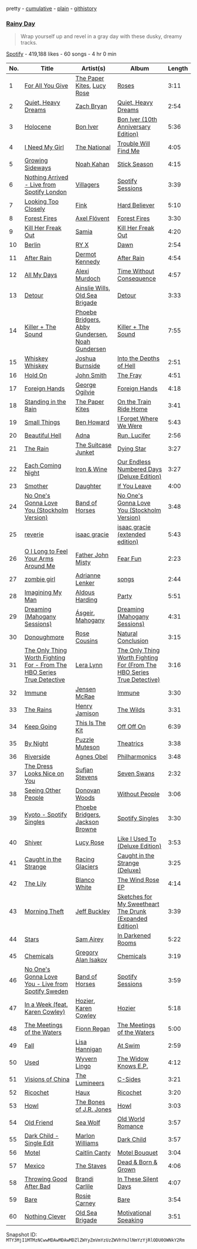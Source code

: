pretty - [cumulative](/playlists/cumulative/37i9dQZF1DXbvABJXBIyiY.md) - [plain](/playlists/plain/37i9dQZF1DXbvABJXBIyiY) - [githistory](https://github.githistory.xyz/mackorone/spotify-playlist-archive/blob/main/playlists/plain/37i9dQZF1DXbvABJXBIyiY)

### [Rainy Day](https://open.spotify.com/playlist/37i9dQZF1DXbvABJXBIyiY)

> Wrap yourself up and revel in a gray day with these dusky, dreamy tracks.

[Spotify](https://open.spotify.com/user/spotify) - 419,188 likes - 60 songs - 4 hr 0 min

| No. | Title | Artist(s) | Album | Length |
|---|---|---|---|---|
| 1 | [For All You Give](https://open.spotify.com/track/6LLb6rVMgQnGNZwwHSxTzn) | [The Paper Kites](https://open.spotify.com/artist/79hrYiudVcFyyxyJW0ipTy), [Lucy Rose](https://open.spotify.com/artist/2uvY5pgdD9t1CZ5zMNw1rl) | [Roses](https://open.spotify.com/album/6w6TexLleVpQxVzOKOBaOD) | 3:11 |
| 2 | [Quiet, Heavy Dreams](https://open.spotify.com/track/3JGqdP88wrRe9QEVCDHQv9) | [Zach Bryan](https://open.spotify.com/artist/40ZNYROS4zLfyyBSs2PGe2) | [Quiet, Heavy Dreams](https://open.spotify.com/album/70KAbDjO08A8nfTLShbraZ) | 2:54 |
| 3 | [Holocene](https://open.spotify.com/track/1ILEK6NRfxoseoPnolRcVA) | [Bon Iver](https://open.spotify.com/artist/4LEiUm1SRbFMgfqnQTwUbQ) | [Bon Iver \(10th Anniversary Edition\)](https://open.spotify.com/album/6xfOCqmQvpvgR5aq6fpKMD) | 5:36 |
| 4 | [I Need My Girl](https://open.spotify.com/track/50M7nY1oQuNHecs0ahWAtI) | [The National](https://open.spotify.com/artist/2cCUtGK9sDU2EoElnk0GNB) | [Trouble Will Find Me](https://open.spotify.com/album/4OI9hKTm1QMRQunqHCfSSL) | 4:05 |
| 5 | [Growing Sideways](https://open.spotify.com/track/1JcIXOir94YUYBt2cXTzn2) | [Noah Kahan](https://open.spotify.com/artist/2RQXRUsr4IW1f3mKyKsy4B) | [Stick Season](https://open.spotify.com/album/50ZenUP4O2Q5eCy2NRNvuz) | 4:15 |
| 6 | [Nothing Arrived \- Live from Spotify London](https://open.spotify.com/track/0TQ8ZHFhrbH9I0WRjIzOCQ) | [Villagers](https://open.spotify.com/artist/2m1l9MLSslzup4vvokKgvQ) | [Spotify Sessions](https://open.spotify.com/album/0hjao9hWIDjmUFDiW6Q59W) | 3:39 |
| 7 | [Looking Too Closely](https://open.spotify.com/track/7bhI6rnvaVw8qgZPn32qE0) | [Fink](https://open.spotify.com/artist/2t9yJDJIEtvPmr2iRIdqBf) | [Hard Believer](https://open.spotify.com/album/1TMJ7yDSSYByO0UjKwnOiX) | 5:10 |
| 8 | [Forest Fires](https://open.spotify.com/track/6Vejmu5dz6MMOnn2pIko9q) | [Axel Flóvent](https://open.spotify.com/artist/6jn7W8NuX94FWZyeGlyCaJ) | [Forest Fires](https://open.spotify.com/album/7AabGPOL1FA2NO2ge0vtn9) | 3:30 |
| 9 | [Kill Her Freak Out](https://open.spotify.com/track/52k45PRM4dPM8r4JLsmfVo) | [Samia](https://open.spotify.com/artist/1Uk1GyijF6fSfX4mWq5bfR) | [Kill Her Freak Out](https://open.spotify.com/album/3em3bEmd56ykqk9Hc8TYt1) | 4:20 |
| 10 | [Berlin](https://open.spotify.com/track/7BSMSvK0WxrDeI98bswYa8) | [RY X](https://open.spotify.com/artist/2KjAo6wVc9d2WcxdxSArpV) | [Dawn](https://open.spotify.com/album/0DvauBOn2G8RIEQR54Cmiv) | 2:54 |
| 11 | [After Rain](https://open.spotify.com/track/5fQa04cwDF11Giq5N2tGdU) | [Dermot Kennedy](https://open.spotify.com/artist/5KNNVgR6LBIABRIomyCwKJ) | [After Rain](https://open.spotify.com/album/7bz0csv8S71eFRnWuopQsA) | 4:54 |
| 12 | [All My Days](https://open.spotify.com/track/3RPerpXuNznZbCuWYEBz5i) | [Alexi Murdoch](https://open.spotify.com/artist/25mrbNwFzoqPWyYXLhiDRw) | [Time Without Consequence](https://open.spotify.com/album/3hQQHMrHUbkCokIf8PmcEU) | 4:57 |
| 13 | [Detour](https://open.spotify.com/track/06ugHK7JxGHv8sjOR8lA1E) | [Ainslie Wills](https://open.spotify.com/artist/6pOtVlJugMBAdUU8OU1xDe), [Old Sea Brigade](https://open.spotify.com/artist/6vUNwmljZAcn7tNtUoxG45) | [Detour](https://open.spotify.com/album/1xturx1xKAx7fXNEjUrXDG) | 3:33 |
| 14 | [Killer + The Sound](https://open.spotify.com/track/00fRUfon3pr861IKiG03kA) | [Phoebe Bridgers](https://open.spotify.com/artist/1r1uxoy19fzMxunt3ONAkG), [Abby Gundersen](https://open.spotify.com/artist/5BlKoQLYxv24MSV5AD6i6q), [Noah Gundersen](https://open.spotify.com/artist/34482S5nfxR441wcnVfrHi) | [Killer + The Sound](https://open.spotify.com/album/0YkXSjRA7Zim0xIuZ26CRs) | 7:55 |
| 15 | [Whiskey Whiskey](https://open.spotify.com/track/0c1rlIZao3TFvRWKBig16H) | [Joshua Burnside](https://open.spotify.com/artist/244AFgFclA9c1IcjWOAqoV) | [Into the Depths of Hell](https://open.spotify.com/album/7BMZsEBUvcUTxTjnhXbl9c) | 2:51 |
| 16 | [Hold On](https://open.spotify.com/track/4FxBG9VPpxPXMDgqLgW5ZD) | [John Smith](https://open.spotify.com/artist/56GNqAFg9wJNTwcHsJhyS2) | [The Fray](https://open.spotify.com/album/1r16zCSIhxkc5b9dSQ9DpT) | 4:51 |
| 17 | [Foreign Hands](https://open.spotify.com/track/78e02OxzIocXs21FqQ4UGK) | [George Ogilvie](https://open.spotify.com/artist/56NSAhpJRoeaGi5uyUdYlI) | [Foreign Hands](https://open.spotify.com/album/11OoifQTfRnad4m4ocQdZs) | 4:18 |
| 18 | [Standing in the Rain](https://open.spotify.com/track/5S4pAZfIugwULt49eneojF) | [The Paper Kites](https://open.spotify.com/artist/79hrYiudVcFyyxyJW0ipTy) | [On the Train Ride Home](https://open.spotify.com/album/4amdDYo23aSOrv7hSZrCMT) | 3:41 |
| 19 | [Small Things](https://open.spotify.com/track/5RySo0AAUR0reTHSCvb6HC) | [Ben Howard](https://open.spotify.com/artist/5schNIzWdI9gJ1QRK8SBnc) | [I Forget Where We Were](https://open.spotify.com/album/4WI3oFEsDiHU3I5xHz88sF) | 5:43 |
| 20 | [Beautiful Hell](https://open.spotify.com/track/65q0qZbQBdPPYfAcZ7n0e3) | [Adna](https://open.spotify.com/artist/1pduOlnYE5rd4VChXbeU8g) | [Run, Lucifer](https://open.spotify.com/album/1uL86W2jobgxHMrJEGdAal) | 2:56 |
| 21 | [The Rain](https://open.spotify.com/track/7fYBcsjKuECo0OFjWPCSwM) | [The Suitcase Junket](https://open.spotify.com/artist/7Iew8GtdYcaznLxIJpJxeS) | [Dying Star](https://open.spotify.com/album/1abyWpDnNUtNT5kVg9LBcg) | 3:27 |
| 22 | [Each Coming Night](https://open.spotify.com/track/2xa9PoO42d7VjT0KqG5d3I) | [Iron & Wine](https://open.spotify.com/artist/4M5nCE77Qaxayuhp3fVn4V) | [Our Endless Numbered Days \(Deluxe Edition\)](https://open.spotify.com/album/169vCBCFaW2na816P8Ir7m) | 3:27 |
| 23 | [Smother](https://open.spotify.com/track/2Fa5PjvjXH1qKWI0umk4oY) | [Daughter](https://open.spotify.com/artist/46CitWgnWrvF9t70C2p1Me) | [If You Leave](https://open.spotify.com/album/2jI09gnkDzKp6EQg9VvnGM) | 4:00 |
| 24 | [No One's Gonna Love You \(Stockholm Version\)](https://open.spotify.com/track/371akJ9fYgSkrAFMyWoTdL) | [Band of Horses](https://open.spotify.com/artist/0OdUWJ0sBjDrqHygGUXeCF) | [No One's Gonna Love You \(Stockholm Version\)](https://open.spotify.com/album/5Dw1GPGxKN6LfNoiFj3LJY) | 3:48 |
| 25 | [reverie](https://open.spotify.com/track/56iI6wwW6Lm2DzRxl0TFqH) | [isaac gracie](https://open.spotify.com/artist/5Smb3KB29epOb92Btsxulb) | [isaac gracie \(extended edition\)](https://open.spotify.com/album/0WhOJJJZPWfefjJogtinkD) | 5:43 |
| 26 | [O I Long to Feel Your Arms Around Me](https://open.spotify.com/track/0rGB4l2BHJhL4C1s8w6jZG) | [Father John Misty](https://open.spotify.com/artist/2kGBy2WHvF0VdZyqiVCkDT) | [Fear Fun](https://open.spotify.com/album/2CXVonfqGwTQu8dgr2qkNS) | 2:23 |
| 27 | [zombie girl](https://open.spotify.com/track/3v2OxIsGWJXWfLuRkB59Q6) | [Adrianne Lenker](https://open.spotify.com/artist/4aKWmkWAKviFlyvHYPTNQY) | [songs](https://open.spotify.com/album/2Qt8Z1LB3Fsrf6nhBNsvUJ) | 2:44 |
| 28 | [Imagining My Man](https://open.spotify.com/track/0B4U4UMwO5uKqM3OXm6L6P) | [Aldous Harding](https://open.spotify.com/artist/3lmR0qMiGuoIF9UC54egcG) | [Party](https://open.spotify.com/album/6wPvhV9G6irAbzpLCADP3K) | 5:51 |
| 29 | [Dreaming \(Mahogany Sessions\)](https://open.spotify.com/track/6hhk528iV6EGtIh9DRlJdM) | [Ásgeir](https://open.spotify.com/artist/7xUZ4069zcyBM4Bn10NQ1c), [Mahogany](https://open.spotify.com/artist/4Kp21tQEUB0PHgNV3B86ah) | [Dreaming \(Mahogany Sessions\)](https://open.spotify.com/album/3r9bDmZ0W3CROXfLusAymH) | 4:31 |
| 30 | [Donoughmore](https://open.spotify.com/track/3hcMGfmZBzpR9l1tkk5Iy2) | [Rose Cousins](https://open.spotify.com/artist/3DIk8KcmVKTr4uGw3AuCtJ) | [Natural Conclusion](https://open.spotify.com/album/7vwzdcbSG3qsUBIJ3aVNqi) | 3:15 |
| 31 | [The Only Thing Worth Fighting For \- From The HBO Series True Detective](https://open.spotify.com/track/1s99Qkm5GtZ1ufweMDOfzQ) | [Lera Lynn](https://open.spotify.com/artist/2iul6etLF5hjjpxo43rzz7) | [The Only Thing Worth Fighting For \(From The HBO Series True Detective\)](https://open.spotify.com/album/00NfXHt45nh1NYwYNwL4ob) | 3:16 |
| 32 | [Immune](https://open.spotify.com/track/3b9xmyHRcolDEoaECLJ3OF) | [Jensen McRae](https://open.spotify.com/artist/11dABkjSoOjcP9p3TFSNRj) | [Immune](https://open.spotify.com/album/1UQp3aKtwOaczyLpvf5NYn) | 3:30 |
| 33 | [The Rains](https://open.spotify.com/track/2I5mhy8zeIIMWgOFny4Fle) | [Henry Jamison](https://open.spotify.com/artist/2XdtmipGVPmA62ptDgX8QC) | [The Wilds](https://open.spotify.com/album/6mG8sVZlEsKwNZeSq8sMpA) | 3:31 |
| 34 | [Keep Going](https://open.spotify.com/track/4cLtxNBdb0zH63vvnitsh3) | [This Is The Kit](https://open.spotify.com/artist/0ZUyFEafMwocvApBjTXvdo) | [Off Off On](https://open.spotify.com/album/1X8kC5D2ke7puDYgalJtXj) | 6:39 |
| 35 | [By Night](https://open.spotify.com/track/2HiVLVR0RrcjQagWwuiwob) | [Puzzle Muteson](https://open.spotify.com/artist/3PkGkJmTotXKubtTksWboK) | [Theatrics](https://open.spotify.com/album/51EBcEd7bGD96iR6yXtYRC) | 3:38 |
| 36 | [Riverside](https://open.spotify.com/track/4vJ2nNBA6sxAUN5kLGPq3Q) | [Agnes Obel](https://open.spotify.com/artist/1rKrEdI6GKirxWHxIUPYms) | [Philharmonics](https://open.spotify.com/album/1hOKjrormSHpyOw0BREwEx) | 3:48 |
| 37 | [The Dress Looks Nice on You](https://open.spotify.com/track/74DrpM6tAWvcMu6Uxko9xb) | [Sufjan Stevens](https://open.spotify.com/artist/4MXUO7sVCaFgFjoTI5ox5c) | [Seven Swans](https://open.spotify.com/album/1WZ9u1VDIih007LAC6VfpA) | 2:32 |
| 38 | [Seeing Other People](https://open.spotify.com/track/6P82NfCXl3lLcUNSYEmq1u) | [Donovan Woods](https://open.spotify.com/artist/4SOtk3HtPYKqxnVuxNBMti) | [Without People](https://open.spotify.com/album/51tp0W2tRU0IfrNpemM9ra) | 3:06 |
| 39 | [Kyoto \- Spotify Singles](https://open.spotify.com/track/1w2gRlZvcIkuJHYr9Y0cE4) | [Phoebe Bridgers](https://open.spotify.com/artist/1r1uxoy19fzMxunt3ONAkG), [Jackson Browne](https://open.spotify.com/artist/5lkiCO9UQ8B23dZ1o0UV4m) | [Spotify Singles](https://open.spotify.com/album/1pBRAyTNXs1QRRAFRZ4Ygs) | 3:30 |
| 40 | [Shiver](https://open.spotify.com/track/1ODA4mZMaoBzT1TbPBW8B1) | [Lucy Rose](https://open.spotify.com/artist/2uvY5pgdD9t1CZ5zMNw1rl) | [Like I Used To \(Deluxe Edition\)](https://open.spotify.com/album/6ZKC2f7C1xnBYJAoRLBha3) | 3:53 |
| 41 | [Caught in the Strange](https://open.spotify.com/track/67SFgwRk1tnYDIIB10j78g) | [Racing Glaciers](https://open.spotify.com/artist/11iuJcoaqtToPVCJ3DeBev) | [Caught in the Strange \(Deluxe\)](https://open.spotify.com/album/74vkVl8dlwKGSv9Unn6JKf) | 3:25 |
| 42 | [The Lily](https://open.spotify.com/track/6clgEkDsjM0QGLRPH7GAwx) | [Blanco White](https://open.spotify.com/artist/3ccVtqcqedranb7y8eywJ5) | [The Wind Rose EP](https://open.spotify.com/album/282IyhL4hVih0WwLOwrvtl) | 4:14 |
| 43 | [Morning Theft](https://open.spotify.com/track/0WlRW4CG9ccUi96tP7GAwL) | [Jeff Buckley](https://open.spotify.com/artist/3nnQpaTvKb5jCQabZefACI) | [Sketches for My Sweetheart The Drunk \(Expanded Edition\)](https://open.spotify.com/album/5HDvIlBDfoHiugEXmYULng) | 3:39 |
| 44 | [Stars](https://open.spotify.com/track/39rXqYJ5vTRmi6kq0JvoiM) | [Sam Airey](https://open.spotify.com/artist/1VTqcwo2gWop75nRqyCGJw) | [In Darkened Rooms](https://open.spotify.com/album/0FBUrWKF7V022FRI1RkfW7) | 5:22 |
| 45 | [Chemicals](https://open.spotify.com/track/2wDuq7nBkGJjO4ykq3aJ4D) | [Gregory Alan Isakov](https://open.spotify.com/artist/5sXaGoRLSpd7VeyZrLkKwt) | [Chemicals](https://open.spotify.com/album/2aInGJWGVkBDcMZZfYVvA1) | 3:19 |
| 46 | [No One's Gonna Love You \- Live from Spotify Sweden](https://open.spotify.com/track/5MYfpFJYm8WNFGssR6H2Oz) | [Band of Horses](https://open.spotify.com/artist/0OdUWJ0sBjDrqHygGUXeCF) | [Spotify Sessions](https://open.spotify.com/album/2j80e8guCnpYphNJW8hSaX) | 3:59 |
| 47 | [In a Week \(feat\. Karen Cowley\)](https://open.spotify.com/track/5F55SiWwEEytk6vsQXHxQW) | [Hozier](https://open.spotify.com/artist/2FXC3k01G6Gw61bmprjgqS), [Karen Cowley](https://open.spotify.com/artist/0pANuDFzZpuOm7NK5L478T) | [Hozier](https://open.spotify.com/album/04E0aLUdCHnhnnYrDDvcHq) | 5:18 |
| 48 | [The Meetings of the Waters](https://open.spotify.com/track/2EH99L821vO7FTvKVo5YnJ) | [Fionn Regan](https://open.spotify.com/artist/0WJc0VDtzsLIk33XRB20Dy) | [The Meetings of the Waters](https://open.spotify.com/album/4Z1NVo5nAjUFxL07vgSQkA) | 5:00 |
| 49 | [Fall](https://open.spotify.com/track/6C7oqaJSqSG84MScfmW310) | [Lisa Hannigan](https://open.spotify.com/artist/0z7Yuv7DuDQ5SaVn4VSlLt) | [At Swim](https://open.spotify.com/album/3c3n3uBTF0tgIPCNjucEAm) | 2:59 |
| 50 | [Used](https://open.spotify.com/track/6QaBosEz0XcT3YuMYeTI1y) | [Wyvern Lingo](https://open.spotify.com/artist/7etzKNDxaZ1LefgbGrexsN) | [The Widow Knows E.P.](https://open.spotify.com/album/548WnictHrfJKj2u6tXqFe) | 4:12 |
| 51 | [Visions of China](https://open.spotify.com/track/5yWCq9N7kIy6DpqXnGilSG) | [The Lumineers](https://open.spotify.com/artist/16oZKvXb6WkQlVAjwo2Wbg) | [C\-Sides](https://open.spotify.com/album/446uL6pnfKQw5IIBwV7jMk) | 3:21 |
| 52 | [Ricochet](https://open.spotify.com/track/6If4a7ytTXliui3vJVi9px) | [Haux](https://open.spotify.com/artist/1ifC4znYCvmMSJ0rght5JS) | [Ricochet](https://open.spotify.com/album/3OaA2qwULCg9W9QTvMv1iy) | 3:20 |
| 53 | [Howl](https://open.spotify.com/track/68i6MdF0uPSiUAOqY7r0fr) | [The Bones of J.R\. Jones](https://open.spotify.com/artist/7sMcWECQxLm7EoKdRlSCAn) | [Howl](https://open.spotify.com/album/1yPy6Kn7SESPYYS80oPDpj) | 3:03 |
| 54 | [Old Friend](https://open.spotify.com/track/3pvTrpsqbBF3OduTOPOkii) | [Sea Wolf](https://open.spotify.com/artist/3ZllGjNdP5pS8UFnT5Jj2x) | [Old World Romance](https://open.spotify.com/album/35PDjoZa0FrKAmDo1coCyo) | 3:57 |
| 55 | [Dark Child \- Single Edit](https://open.spotify.com/track/0vmVWuvmYuhVNV7t0B6fSc) | [Marlon Williams](https://open.spotify.com/artist/5ENM4Vw9brkpcN51HtC8ga) | [Dark Child](https://open.spotify.com/album/5nYlhb6IIM0mrPp1PO6eaN) | 3:57 |
| 56 | [Motel](https://open.spotify.com/track/6qe4MSI8cWbBqo2YBNmUic) | [Caitlin Canty](https://open.spotify.com/artist/3QOwPxkPpGvhbiPaEs7Pnl) | [Motel Bouquet](https://open.spotify.com/album/1wzGEFBlLXHmoW4OK4Qapu) | 3:04 |
| 57 | [Mexico](https://open.spotify.com/track/6x7oPOBrfsqx9WbON5X1go) | [The Staves](https://open.spotify.com/artist/5G49Sq5mMzAkGL4ZP6eVPY) | [Dead & Born & Grown](https://open.spotify.com/album/1IR46DEVTDB30vPKMIA6L9) | 4:06 |
| 58 | [Throwing Good After Bad](https://open.spotify.com/track/2FYOven3y63Jxubz8E7jl6) | [Brandi Carlile](https://open.spotify.com/artist/2sG4zTOLvjKG1PSoOyf5Ej) | [In These Silent Days](https://open.spotify.com/album/5mIT7iw9w64DMP2vxP9L1f) | 4:07 |
| 59 | [Bare](https://open.spotify.com/track/0hEUr7PprXg3ia1nl5kEaQ) | [Rosie Carney](https://open.spotify.com/artist/3Aut8hgiqZSy2qmJluZMU9) | [Bare](https://open.spotify.com/album/11uRisUr2dNqeKIn8dhB3Z) | 3:54 |
| 60 | [Nothing Clever](https://open.spotify.com/track/2sFIDchqcVhlNnpSH1mAGN) | [Old Sea Brigade](https://open.spotify.com/artist/6vUNwmljZAcn7tNtUoxG45) | [Motivational Speaking](https://open.spotify.com/album/0XMWbprQxPKfQKU3i8AyAl) | 3:51 |

Snapshot ID: `MTY3MjI1MTMzNCwwMDAwMDAwMDZlZWYyZmVmYzUzZWVhYmJlNmYzYjRlODU0OWNkY2Rm`
